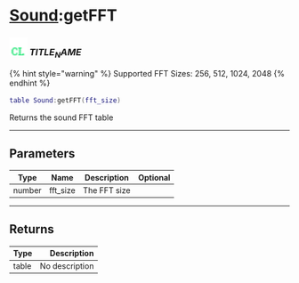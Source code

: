 # [Sound](../sound/README.md):getFFT

### <img src="../../.gitbook/assets/client.png" width="32" height="32" /> $TITLE_NAME$

{% hint style="warning" %} Supported FFT Sizes: 256, 512, 1024, 2048 {% endhint %}


```lua
table Sound:getFFT(fft_size)
```

Returns the sound FFT table<br>

-----------------
## Parameters

| Type   | Name | Description | Optional |
| ------ | ---- | ----------- | -------: |
| number | fft_size | The FFT size |  |

-----------------
## Returns

| Type   | Description |
| ------ | ----------: |
| table | No description |
